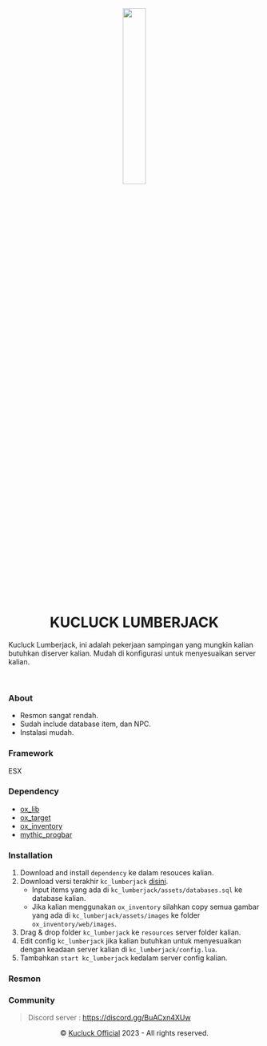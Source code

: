 <div align="center"><img src="https://media.discordapp.net/attachments/901446802711142460/1060136243377229874/KC.png" width="30%"></div>
<h1 align="center"><b>KUCLUCK LUMBERJACK</b></h1>
<p>Kucluck Lumberjack, ini adalah pekerjaan sampingan yang mungkin kalian butuhkan diserver kalian. Mudah di konfigurasi untuk menyesuaikan server kalian.</p>
<br>

### About
- Resmon sangat rendah.
- Sudah include database item, dan NPC.
- Instalasi mudah.

### Framework
ESX

### Dependency
- <a href='https://github.com/overextended/ox_lib'>ox_lib</a>
- <a href='https://github.com/overextended/ox_target'>ox_target</a>
- <a href='https://github.com/overextended/ox_inventory'>ox_inventory</a>
- <a href='https://github.com/HalCroves/mythic_progbar'>mythic_progbar</a>

### Installation
1) Download and install `dependency` ke dalam resouces kalian.
2) Download versi terakhir `kc_lumberjack` <a href="https://github.com/lukman-nov/kc_lumberjack/releases">disini</a>.
    - Input items yang ada di `kc_lumberjack/assets/databases.sql` ke database kalian.
    - Jika kalian menggunakan `ox_inventory` silahkan copy semua gambar yang ada di `kc_lumberjack/assets/images` ke folder `ox_inventory/web/images`.
3) Drag & drop folder `kc_lumberjack` ke `resources` server folder kalian.
4) Edit config `kc_lumberjack` jika kalian butuhkan untuk menyesuaikan dengan keadaan server kalian di `kc_lumberjack/config.lua`.
5) Tambahkan `start kc_lumberjack` kedalam server config kalian.

### Resmon

### Community
> Discord server : https://discord.gg/BuACxn4XUw

<p align="center">©️ <a href="https://discord.gg/BuACxn4XUw">Kucluck Official</a> 2023 - All rights reserved.</p>

